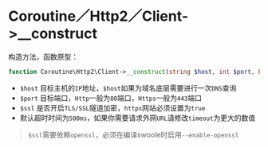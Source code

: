 # Coroutine／Http2／Client->__construct

构造方法，函数原型：
```php
function Coroutine\Http2\Client->__construct(string $host, int $port, bool $ssl = false);
```

* `$host` 目标主机的`IP`地址，`$host`如果为域名底层需要进行一次`DNS`查询
* `$port` 目标端口，`Http`一般为`80`端口，`Https`一般为`443`端口
* `$ssl` 是否开启`TLS/SSL`隧道加密，`https`网站必须设置为`true`
* 默认超时时间为`500ms`，如果你需要请求外网`URL`请修改`timeout`为更大的数值

> `$ssl`需要依赖`openssl`，必须在编译swoole时启用`--enable-openssl`
